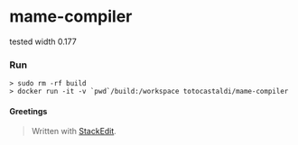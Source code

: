 mame-compiler
=============

tested width 0.177

### Run

	> sudo rm -rf build
	> docker run -it -v `pwd`/build:/workspace totocastaldi/mame-compiler


#### Greetings

> Written with [StackEdit](https://stackedit.io/).
